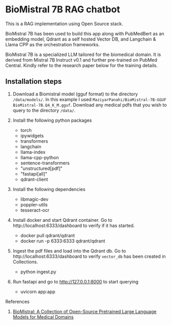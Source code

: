 # BioMistral 7B RAG chatbot

This is a RAG implementation using Open Source stack.

BioMistral 7B has been used to build this app along with PubMedBert as an embedding model, Qdrant as a self hosted Vector DB, and Langchain & Llama CPP as the orchestration frameworks.

BioMistral 7B is a specialized LLM tailored for the biomedical domain. It is derived from Mistral 7B Instruct v0.1 and further pre-trained on PubMed Central. Kindly refer to the research paper below for the training details.

## Installation steps

1. Download a Biomistral model (gguf format) to the directory `/data/models/`. In this example I used `MaziyarPanahi/BioMistral-7B-GGUF BioMistral-7B.Q4_K_M.gguf`. Download any medical pdfs that you wish to query to the directory `/data/`.

2. Install the following python packages

    - torch
    - ipywidgets
    - transformers
    - langchain
    - llama-index
    - llama-cpp-python
    - sentence-transformers
    - "unstructured[pdf]"
    - "fastapi[all]"
    - qdrant-client

3. Install the following dependencies

    - libmagic-dev
    - poppler-utils
    - tesseract-ocr

4. Install docker and start Qdrant container. Go to http://localhost:6333/dashboard to verify if it has started.

    - docker pull qdrant/qdrant
    - docker run -p 6333:6333 qdrant/qdrant

5. Ingest the pdf files and load into the Qdrant db. Go to http://localhost:6333/dashboard to verify `vector_db` has been created in Collections.

    - python ingest.py

6. Run fastapi and go to http://127.0.0.1:8000 to start querying

    - uvicorn app:app

References
1. [BioMistral: A Collection of Open-Source Pretrained Large Language Models for Medical Domains](https://arxiv.org/abs/2402.10373)